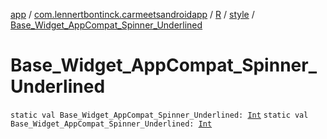 [app](../../../index.md) / [com.lennertbontinck.carmeetsandroidapp](../../index.md) / [R](../index.md) / [style](index.md) / [Base_Widget_AppCompat_Spinner_Underlined](./-base_-widget_-app-compat_-spinner_-underlined.md)

# Base_Widget_AppCompat_Spinner_Underlined

`static val Base_Widget_AppCompat_Spinner_Underlined: `[`Int`](https://kotlinlang.org/api/latest/jvm/stdlib/kotlin/-int/index.html)
`static val Base_Widget_AppCompat_Spinner_Underlined: `[`Int`](https://kotlinlang.org/api/latest/jvm/stdlib/kotlin/-int/index.html)